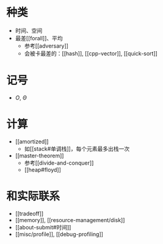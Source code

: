 # 种类
- 时间、空间
- 最差[[forall]]、平均
  - 参考[[adversary]]
  - 会被卡最差的：[[hash]], [[cpp-vector]], [[quick-sort]]
# 记号
- $O$, $\Theta$
# 计算
- [[amortized]]
  - 如[[stack#单调栈]]，每个元素最多出栈一次
- [[master-theorem]]
  - 参考[[divide-and-conquer]]
  - [[heap#floyd]]
# 和实际联系
- [[tradeoff]]
- [[memory]], [[resource-management/disk]]
- [[about-submit#时间]]
- [[misc/profile]], [[debug-profiling]]